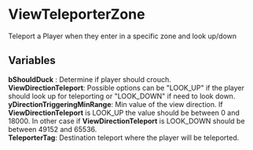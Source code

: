 # ViewTeleporterZone

Teleport a Player when they enter in a specific zone and look up/down 


## Variables ##

__bShouldDuck__ : Determine if player should crouch.  
__ViewDirectionTeleport__: Possible options can be "LOOK_UP" if the player should look up for teleporting or "LOOK_DOWN" if need to look down.  
__yDirectionTriggeringMinRange__: Min value of the view direction. If __ViewDirectionTeleport__ is LOOK_UP the value should be between 0 and 18000. In other case if __ViewDirectionTeleport__ is LOOK_DOWN should be between 49152 and 65536.  
__TeleporterTag__: Destination teleport where the player will be teleported.  

